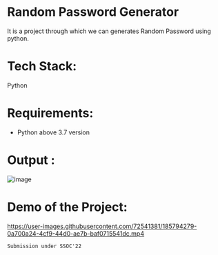 # Random Password Generator
  It is a project through which we can generates Random Password using python.


# Tech Stack:
  Python
 
# Requirements:
  - Python above 3.7 version
     
# Output :
![image](https://user-images.githubusercontent.com/72541381/185794260-c6438d5f-cc1c-4427-a712-31619cbff2d2.png)


# Demo of the Project:



https://user-images.githubusercontent.com/72541381/185794279-0a700a24-4cf9-44d0-ae7b-baf0715541dc.mp4



```
Submission under SSOC'22
```


